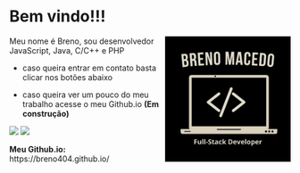 <h1>Bem vindo!!!</h1>

<img src="assets/my-logo.jpg" align="right" float="right" width="225">
<p>Meu nome é Breno, sou desenvolvedor JavaScript, Java, C/C++ e PHP<br/></p>
<ul><li>caso queira entrar em contato basta clicar nos botões abaixo</li></ul>
<ul><li>caso queira ver um pouco do meu trabalho acesse o meu Github.io <b>(Em construção)</b></li></ul>
<p align="left">
  <a href="https://www.linkedin.com/in/breno-macedo-ernani-de-s%C3%A1-110223158/" alt="Linkedin">
  <img src="https://img.shields.io/badge/-Linkedin-0e76a8?style=for-the-badge&logo=Linkedin&logoColor=white&link=https://www.linkedin.com/in/breno-macedo-ernani-de-s%C3%A1-110223158/"/></a>
  
  <a href="https://api.whatsapp.com/send?phone=+5521968726379&text=Oi%20Breno,%20vim%20atrav%C3%A9s%20do%20seu%20GitHub.%20%20Voc%C3%AA%20se%20encontra%20dispon%C3%ADvel%20no%20momento?" alt="Whatsapp">
  <img src="https://img.shields.io/badge/-Whatsapp-00BB2D?style=for-the-badge&logo=Whatsapp&logoColor=white&link=https://api.whatsapp.com/send?phone=+5521968726379&text=Oi%20Breno,%20vim%20atrav%C3%A9s%20do%20seu%20GitHub.%20%20Voc%C3%AA%20se%20encontra%20dispon%C3%ADvel%20no%20momento?" /></a>

</p>  
<p><b>Meu Github.io:</b> https://breno404.github.io/</p>
